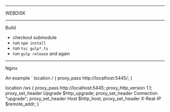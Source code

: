 --------
WEBDISK

---
Build

+ checkout submodule
+ run `npm install`
+ run `tsc gulp*.ts`
+ run `gulp release` and again

---
Nginx

An example
`
location / {
    proxy_pass http://localhost:5445/;
}

location /ws {
    proxy_pass http://localhost:5445;
    proxy_http_version  1.1;
    proxy_set_header    Upgrade $http_upgrade;
    proxy_set_header    Connection "upgrade";
    proxy_set_header    Host $http_host;
    proxy_set_header    X-Real-IP $remote_addr;
}
`
